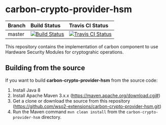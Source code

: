 # carbon-crypto-provider-hsm

|  Branch | Build Status | Travis CI Status |
| :------------ |:------------- |:-------------
| master      | [![Build Status](https://wso2.org/jenkins/job/identity-extensions/job/carbon-crypto-provider-hsm/badge/icon)](https://wso2.org/jenkins/job/identity-extensions/job/carbon-crypto-provider-hsm/) | [![Travis CI Status](https://api.travis-ci.org/wso2-extensions/carbon-crypto-provider-hsm.svg?branch=master)](https://api.travis-ci.org/wso2-extensions/carbon-crypto-provider-hsm.svg?branch=master)|


This repository contains the implementation of carbon component to use Hardware Security Modules for cryptograhic operations.
 

## Building from the source

If you want to build **carbon-crypto-provider-hsm** from the source code:

1. Install Java 8
1. Install Apache Maven 3.x.x (https://maven.apache.org/download.cgi#)
1. Get a clone or download the source from this repository (https://github.com/wso2-extensions/carbon-crypto-provider-hsm.git)
1. Run the Maven command ``mvn clean install`` from the ``carbon-crypto-provider-hsm`` directory.
